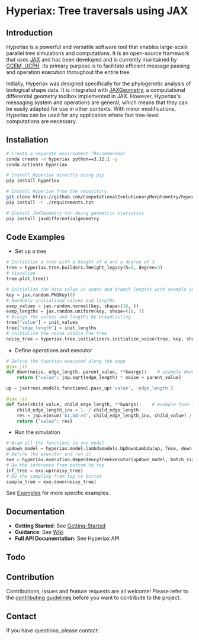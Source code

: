 # Hyperiax: Tree traversals using JAX

## Introduction

Hyperiax is a powerful and versatile software tool that enables large-scale parallel tree simulations and computations. It is an open-source framework that uses [JAX](https://jax.readthedocs.io/en/latest/index.html) and has been developed and is currently maintained by [CCEM, UCPH](https://www.ccem.dk/). Its primary purpose is to facilitate efficient message passing and operation execution throughout the entire tree. 

Initially, Hyperiax was designed specifically for the phylogenetic analysis of biological shape data. It is integrated with [JAXGeometry](https://bitbucket.org/stefansommer/jaxgeometry/src/main/), a computational differential geometry toolbox implemented in JAX. However, Hyperiax's messaging system and operations are general, which means that they can be easily adapted for use in other contexts. With minor modifications, Hyperiax can be used for any application where fast tree-level computations are necessary.

## Installation
```bash
# Create a separate environment (Recommended)
conda create -n hyperiax python==3.12.1 -y
conda activate hyperiax

# Install Hyperiax directly using pip
pip install hyperiax

# Install Hyperiax from the repository
git clone https://github.com/ComputationalEvolutionaryMorphometry/hyperiax.git
pip install -r ./requirements.txt

# Install JAXGeometry for doing geometric statistics
pip install jaxdifferentialgeometry
```

## Code Examples
- Set up a tree
```python
# Initialize a tree with a height of 4 and a degree of 3
tree = hyperiax.tree.builders.THeight_legacy(h=4, degree=3)
# Visualize
tree.plot_tree()

# Initialize the data value in nodes and branch lengths with example initialized data
key = jax.random.PNGKey(0)
# Randomly initialized values and lengths
exmp_values = jax.random.normal(key, shape=(16, ))
exmp_lengths = jax.random.uniform(key, shape=(16, ))
# Assign the values and lengths by broadcasting
tree["value"] = init_values
tree["edge_length"] = init_lengths
# Initialize the noise within the tree
noisy_tree = hyperiax.tree.initializers.initialize_noise(tree, key, shape=(1, ))
```

- Define operations and executor
```python
# Define the function executed along the edge
@jax.jit
def down(noise, edge_length, parent_value, **kwargs):    # example down function, insert your own one
    return {"value": jnp.sqrt(edge_length) * noise + parent_value}

up = jaxtrees.models.functional.pass_up('value', 'edge_length')

@jax.jit
def fuse(child_value, child_edge_length, **kwargs):    # example fuse function, insert your own one
    child_edge_length_inv = 1. / child_edge_length
    res = jnp.einsum('b1,bd->d', child_edge_length_inv, child_value) / child_edge_length.sum()
    return {"value": res}
```
- Run the simulation
```python
# Wrap all the functions in one model
updown_model = hyperiax.model.lambdamodels.UpDownLambda(up, fuse, down)
# Define the executor and run it
exe = hyperiax.execution.DependencyTreeExecutor(updown_model, batch_size=5)
# Do the inference from bottom to top
inf_tree = exe.up(noisy_tree)
# Do the sampling from top to bottom
sample_tree = exe.down(noisy_tree)
```
See [Examples](https://github.com/stefansommer/jax_trees/wiki/Examples) for more specific examples.
## Documentation
- __Getting Started__: See [Getting-Started](https://github.com/ComputationalEvolutionaryMorphometry/hyperiax/wiki/Getting-Started)
- __Guidance__: See [Wiki](https://github.com/ComputationalEvolutionaryMorphometry/hyperiax/wiki)
- __Full API Documentation__: See Hyperiax API

## Todo

## Contribution
Contributions, issues and feature requests are all welcome! Please refer to the [contributing guidelines](./CONTRIBUTION.md) before you want to contribute to the project.

## Contact
If you have questions, please contact: 
